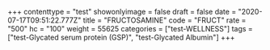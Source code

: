 +++
contenttype = "test"
showonlyimage = false
draft = false
date = "2020-07-17T09:51:22.777Z"
title = "FRUCTOSAMINE"
code = "FRUCT"
rate = "500"
hc = "100"
weight = 55625
categories = ["test-WELLNESS"]
tags = ["test-Glycated serum protein (GSP)", "test-Glycated Albumin"]
+++

